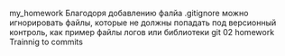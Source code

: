 my_homework
Благодоря добавлению фалйа .gitignore можно игнорировать файлы, которые не должны попадать под версионный контроль, как пример файлы логов или библиотеки
git 02 homework
Trainnig to commits
